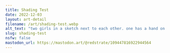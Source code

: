 ```yaml
---
title: Shading Test
date: 2022-12-03
layout: art-detail
filename: /art/shading-test.webp
alt_text: "two girls in a sketch next to each other. one has a hand on their hip and the other is being looked down upon"
slug: shading-test
nsfw: false
mastodon_url: https://mastodon.art/@redstrate/109447816922944564
---
```

